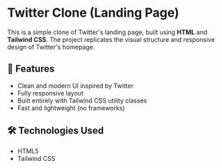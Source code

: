 # Twitter Clone (Landing Page)

This is a simple clone of Twitter's landing page, built using **HTML** and **Tailwind CSS**. The project replicates the visual structure and responsive design of Twitter's homepage.

## 🚀 Features

- Clean and modern UI inspired by Twitter
- Fully responsive layout
- Built entirely with Tailwind CSS utility classes
- Fast and lightweight (no frameworks)


## 🛠️ Technologies Used

- HTML5
- Tailwind CSS

